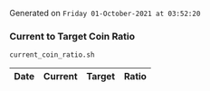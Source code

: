 Generated on `Friday 01-October-2021 at 03:52:20`

### Current to Target Coin Ratio
`current_coin_ratio.sh`

Date|Current|Target|Ratio
---|---|---|---
